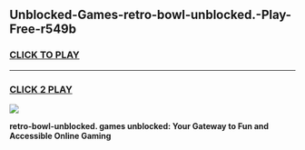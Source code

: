 
## Unblocked-Games-retro-bowl-unblocked.-Play-Free-r549b
<h3>
<a href="https://premium76.site?title=retro-bowl-unblocked.&ref=18A1">CLICK TO PLAY</a></h3>
<hr>

<h3>
<a href="https://premium76.site?title=retro-bowl-unblocked.&ref=18A1">CLICK 2 PLAY</a>
  
</h3>

<a href="https://premium76.site?title=retro-bowl-unblocked.&ref=18A1"><img src="https://clearcache.store/games.png"></a>


**retro-bowl-unblocked. games unblocked: Your Gateway to Fun and Accessible Online Gaming**
